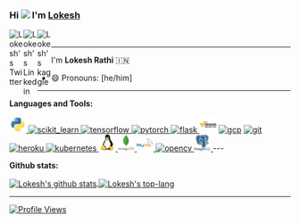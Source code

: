 ### Hi <img src="/assets/wave.gif" width="20px"> I'm [Lokesh](https://github.com/Lokeshrathi)

<a href="https://twitter.com/lokeshBigWins" target="_blank" rel="noopener">
  <img align="left" alt="Lokesh's Twitter" width="25px" src="/assets/twitter_1.svg" />
</a>
<a href="https://www.linkedin.com/in/lokeshrathi/" target="_blank">
  <img align="left" alt="Lokesh's Linkedin" width="25px" src="/assets/linkedin.svg" />
</a>
<a href="https://www.kaggle.com/lokeshrth4617" target="_blank">
  <img align="left" alt="Lokesh's kaggle" width="25px" src="/assets/kaggle.png" />
</a>
<!-- <a href="https://www.instagram.com/misalraj_" target="_blank">
  <img align="left" alt="Misal's instagram" width="25px" src="/assets/instagram.svg" />
</a> -->

<!-- <a href="https://discordapp.com/users/739856785309171823" target="_blank">
  <img align="left" alt="Misal's Discord" width="25px" src="/assets/discord.svg" />
</a> -->


<br/>

---

I'm **Lokesh Rathi** :india:

<!-- - 🔭 I’m currently working on [Cowin App](https://github.com/misalraj/vaccine_availability_info)
- 🌱 I’m currently learning NLP.
- 👯 I’m looking to collaborate on [kaggel](https://www.kaggle.com/lokeshrth4617) -->

- 😄 Pronouns: [he/him]

<!-- - 🤔 I’m looking for help with ... -->
<!-- - 💬 Ask me about ... -->
<!-- - 📫 How to reach me: ... -->
<!-- - ⚡ Fun fact: ... -->

---

**Languages and Tools:**

<p align="left">
<a href="https://www.python.org" target="_blank"> <img src="https://raw.githubusercontent.com/devicons/devicon/master/icons/python/python-original.svg" alt="python" width="30" height="30"/> </a>
<!-- <a href="https://developer.mozilla.org/en-US/docs/Web/JavaScript" target="_blank"> <img src="https://raw.githubusercontent.com/devicons/devicon/master/icons/javascript/javascript-original.svg" alt="javascript" width="30" height="30"/> </a> -->
<a href="https://scikit-learn.org/" target="_blank"> <img src="https://upload.wikimedia.org/wikipedia/commons/0/05/Scikit_learn_logo_small.svg" alt="scikit_learn" width="30" height="30"/> </a>
<a href="https://www.tensorflow.org" target="_blank"> <img src="https://www.vectorlogo.zone/logos/tensorflow/tensorflow-icon.svg" alt="tensorflow" width="30" height="30"/> </a>
<a href="https://pytorch.org/" target="_blank"> <img src="https://www.vectorlogo.zone/logos/pytorch/pytorch-icon.svg" alt="pytorch" width="30" height="30"/> </a>
<a href="https://flask.palletsprojects.com/" target="_blank"> <img src="https://www.vectorlogo.zone/logos/pocoo_flask/pocoo_flask-icon.svg" alt="flask" width="30" height="30"/> </a>
<a href="https://aws.amazon.com" target="_blank"> <img src="https://raw.githubusercontent.com/devicons/devicon/master/icons/amazonwebservices/amazonwebservices-original-wordmark.svg" alt="aws" width="30" height="30"/></a>
<!-- <a href="https://www.gnu.org/software/bash/" target="_blank"> <img src="https://www.vectorlogo.zone/logos/gnu_bash/gnu_bash-icon.svg" alt="bash" width="30" height="30"/> </a> -->
<!-- <a href="https://www.elastic.co" target="_blank"> <img src="https://www.vectorlogo.zone/logos/elastic/elastic-icon.svg" alt="elasticsearch" width="30" height="30"/> </a> -->
<a href="https://cloud.google.com" target="_blank"> <img src="https://www.vectorlogo.zone/logos/google_cloud/google_cloud-icon.svg" alt="gcp" width="30" height="30"/></a>
<a href="https://git-scm.com/" target="_blank"> <img src="https://www.vectorlogo.zone/logos/git-scm/git-scm-icon.svg" alt="git" width="30" height="30"/> </a>
<a href="https://heroku.com" target="_blank"> <img src="https://www.vectorlogo.zone/logos/heroku/heroku-icon.svg" alt="heroku" width="30" height="30"/> </a>
<!-- <a href="https://www.w3.org/html/" target="_blank"> <img src="https://raw.githubusercontent.com/devicons/devicon/master/icons/html5/html5-original-wordmark.svg" alt="html5" width="30" height="30"/> </a> -->
<!-- <a href="https://ionicframework.com" target="_blank"> <img src="https://upload.wikimedia.org/wikipedia/commons/d/d1/Ionic_Logo.svg" alt="ionic" width="30" height="30"/> </a>  -->
<!-- <a href="https://jekyllrb.com/" target="_blank"> <img src="https://www.vectorlogo.zone/logos/jekyllrb/jekyllrb-icon.svg" alt="jekyll" width="30" height="30"/> </a> -->
<!-- <a href="https://www.jenkins.io" target="_blank"> <img src="https://www.vectorlogo.zone/logos/jenkins/jenkins-icon.svg" alt="jenkins" width="30" height="30"/> </a> -->
<!-- <a href="https://kafka.apache.org/" target="_blank"> <img src="https://www.vectorlogo.zone/logos/apache_kafka/apache_kafka-icon.svg" alt="kafka" width="30" height="30"/> </a>  -->
<!-- <a href="https://www.elastic.co/kibana" target="_blank"> <img src="https://www.vectorlogo.zone/logos/elasticco_kibana/elasticco_kibana-icon.svg" alt="kibana" width="30" height="30"/> </a> -->
<a href="https://kubernetes.io" target="_blank"> <img src="https://www.vectorlogo.zone/logos/kubernetes/kubernetes-icon.svg" alt="kubernetes" width="30" height="30"/> </a>
<a href="https://www.linux.org/" target="_blank"> <img src="https://raw.githubusercontent.com/devicons/devicon/master/icons/linux/linux-original.svg" alt="linux" width="30" height="30"/> </a>
<a href="https://www.mongodb.com/" target="_blank"> <img src="https://raw.githubusercontent.com/devicons/devicon/master/icons/mongodb/mongodb-original-wordmark.svg" alt="mongodb" width="30" height="30"/> </a>
<a href="https://www.mysql.com/" target="_blank"> <img src="https://raw.githubusercontent.com/devicons/devicon/master/icons/mysql/mysql-original-wordmark.svg" alt="mysql" width="30" height="30"/> </a>
<!-- <a href="https://nodejs.org" target="_blank"> <img src="https://raw.githubusercontent.com/devicons/devicon/master/icons/nodejs/nodejs-original-wordmark.svg" alt="nodejs" width="30" height="30"/> </a> -->
<a href="https://opencv.org/" target="_blank"> <img src="https://www.vectorlogo.zone/logos/opencv/opencv-icon.svg" alt="opencv" width="30" height="30"/> </a>
<a href="https://www.postgresql.org" target="_blank"> <img src="https://raw.githubusercontent.com/devicons/devicon/master/icons/postgresql/postgresql-original-wordmark.svg" alt="postgresql" width="30" height="30"/> </a>
<!-- <a href="https://reactjs.org/" target="_blank"> <img src="https://raw.githubusercontent.com/devicons/devicon/master/icons/react/react-original-wordmark.svg" alt="react" width="30" height="30"/> </a>  -->
<!-- <a href="https://www.chartjs.org" target="_blank"> <img src="https://www.chartjs.org/media/logo-title.svg" alt="chartjs" width="30" height="30"/> </a>
</p>
 -->
---

**Github stats:**

<a href="https://github.com/anuraghazra/github-readme-stats">
  <img align="center" src="https://github-readme-stats.vercel.app/api?username=Lokeshrathi&show_icons=true" alt="Lokesh's github stats" />
</a>
<a href="https://github.com/anuraghazra/github-readme-stats">
  <img align="center" src="https://github-readme-stats.vercel.app/api/top-langs/?username=Lokeshrathi&layout=compact" alt="Lokesh's top-lang"/>
</a>

---

<!-- [![Visitor Badge](https://visitor-badge.laobi.icu/badge?page_id=misalraj.misalraj)](https://github.com/misalraj) -->

[![Profile Views](https://komarev.com/ghpvc/?username=Lokeshrathi&color=blue&style=plastic)](https://github.com/Lokeshrathi)

<!-- !"Misal's GitHub stats](https://github-readme-stats"Misalhazra1.vercel.app/api?username=misalraj&show_icons=true&include_all_commits=false&theme=dracula") -->


